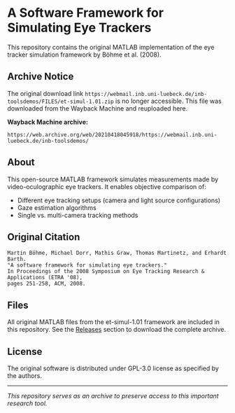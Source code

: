# A Software Framework for Simulating Eye Trackers

This repository contains the original MATLAB implementation of the eye tracker simulation framework by Böhme et al. (2008).


## Archive Notice

The original download link `https://webmail.inb.uni-luebeck.de/inb-toolsdemos/FILES/et-simul-1.01.zip` is no longer accessible. This file was downloaded from the Wayback Machine and reuploaded here.

**Wayback Machine archive:**
```
https://web.archive.org/web/20210418045918/https://webmail.inb.uni-luebeck.de/inb-toolsdemos/
```

## About

This open-source MATLAB framework simulates measurements made by video-oculographic eye trackers. It enables objective comparison of:

- Different eye tracking setups (camera and light source configurations)
- Gaze estimation algorithms  
- Single vs. multi-camera tracking methods

## Original Citation

```
Martin Böhme, Michael Dorr, Mathis Graw, Thomas Martinetz, and Erhardt Barth. 
"A software framework for simulating eye trackers." 
In Proceedings of the 2008 Symposium on Eye Tracking Research & Applications (ETRA '08), 
pages 251-258, ACM, 2008.
```

## Files

All original MATLAB files from the et-simul-1.01 framework are included in this repository. See the [Releases](../../releases) section to download the complete archive.

## License

The original software is distributed under GPL-3.0 license as specified by the authors.

---

*This repository serves as an archive to preserve access to this important research tool.*
